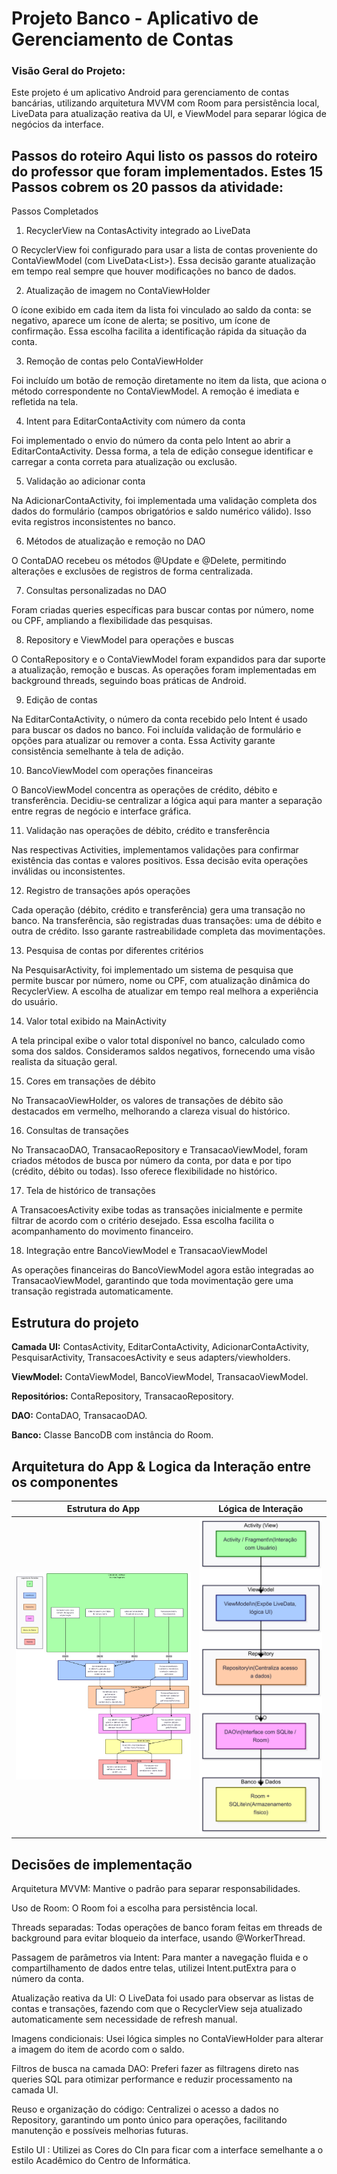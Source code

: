 # Projeto Banco - Aplicativo de Gerenciamento de Contas

### Visão Geral do Projeto:

Este projeto é um aplicativo Android para gerenciamento de contas bancárias, utilizando arquitetura MVVM com Room para persistência local, LiveData para atualização reativa da UI, e ViewModel para separar lógica de negócios da interface.

## Passos do roteiro Aqui listo os passos do roteiro do professor que foram implementados. Estes 15 Passos cobrem os 20 passos da atividade:

Passos Completados

1. RecyclerView na ContasActivity integrado ao LiveData

O RecyclerView foi configurado para usar a lista de contas proveniente do ContaViewModel (com LiveData<List<Conta>>). Essa decisão garante atualização em tempo real sempre que houver modificações no banco de dados.

2. Atualização de imagem no ContaViewHolder

O ícone exibido em cada item da lista foi vinculado ao saldo da conta: se negativo, aparece um ícone de alerta; se positivo, um ícone de confirmação. Essa escolha facilita a identificação rápida da situação da conta.

3. Remoção de contas pelo ContaViewHolder

Foi incluído um botão de remoção diretamente no item da lista, que aciona o método correspondente no ContaViewModel. A remoção é imediata e refletida na tela.

4. Intent para EditarContaActivity com número da conta

Foi implementado o envio do número da conta pelo Intent ao abrir a EditarContaActivity. Dessa forma, a tela de edição consegue identificar e carregar a conta correta para atualização ou exclusão.

5. Validação ao adicionar conta

Na AdicionarContaActivity, foi implementada uma validação completa dos dados do formulário (campos obrigatórios e saldo numérico válido). Isso evita registros inconsistentes no banco.

6. Métodos de atualização e remoção no DAO

O ContaDAO recebeu os métodos @Update e @Delete, permitindo alterações e exclusões de registros de forma centralizada.

7. Consultas personalizadas no DAO

Foram criadas queries específicas para buscar contas por número, nome ou CPF, ampliando a flexibilidade das pesquisas.

8. Repository e ViewModel para operações e buscas

O ContaRepository e o ContaViewModel foram expandidos para dar suporte a atualização, remoção e buscas. As operações foram implementadas em background threads, seguindo boas práticas de Android.

9. Edição de contas

Na EditarContaActivity, o número da conta recebido pelo Intent é usado para buscar os dados no banco. Foi incluída validação de formulário e opções para atualizar ou remover a conta. Essa Activity garante consistência semelhante à tela de adição.

10. BancoViewModel com operações financeiras

O BancoViewModel concentra as operações de crédito, débito e transferência. Decidiu-se centralizar a lógica aqui para manter a separação entre regras de negócio e interface gráfica.

11. Validação nas operações de débito, crédito e transferência

Nas respectivas Activities, implementamos validações para confirmar existência das contas e valores positivos. Essa decisão evita operações inválidas ou inconsistentes.

12. Registro de transações após operações

Cada operação (débito, crédito e transferência) gera uma transação no banco. Na transferência, são registradas duas transações: uma de débito e outra de crédito. Isso garante rastreabilidade completa das movimentações.

13. Pesquisa de contas por diferentes critérios

Na PesquisarActivity, foi implementado um sistema de pesquisa que permite buscar por número, nome ou CPF, com atualização dinâmica do RecyclerView. A escolha de atualizar em tempo real melhora a experiência do usuário.

14. Valor total exibido na MainActivity

A tela principal exibe o valor total disponível no banco, calculado como soma dos saldos. Consideramos saldos negativos, fornecendo uma visão realista da situação geral.

15. Cores em transações de débito

No TransacaoViewHolder, os valores de transações de débito são destacados em vermelho, melhorando a clareza visual do histórico.

16. Consultas de transações

No TransacaoDAO, TransacaoRepository e TransacaoViewModel, foram criados métodos de busca por número da conta, por data e por tipo (crédito, débito ou todas). Isso oferece flexibilidade no histórico.

17. Tela de histórico de transações

A TransacoesActivity exibe todas as transações inicialmente e permite filtrar de acordo com o critério desejado. Essa escolha facilita o acompanhamento do movimento financeiro.

18. Integração entre BancoViewModel e TransacaoViewModel

As operações financeiras do BancoViewModel agora estão integradas ao TransacaoViewModel, garantindo que toda movimentação gere uma transação registrada automaticamente.

## Estrutura do projeto
**Camada UI:** ContasActivity, EditarContaActivity, AdicionarContaActivity, PesquisarActivity, TransacoesActivity e seus adapters/viewholders.

**ViewModel:** ContaViewModel, BancoViewModel, TransacaoViewModel.

**Repositórios:** ContaRepository, TransacaoRepository.

**DAO:** ContaDAO, TransacaoDAO.

**Banco:** Classe BancoDB com instância do Room.

## Arquitetura do App & Logica da Interação entre os componentes

| Estrutura do App                                 | Lógica de Interação |
|--------------------------------------------------|---------------------|
| <img src="assets/appStructure.png" width="450"/> | <img src="assets/logical.png" width="300"/> |



## Decisões de implementação
Arquitetura MVVM: Mantive o padrão para separar responsabilidades.

Uso de Room: O Room foi a escolha para persistência local.

Threads separadas: Todas operações de banco foram feitas em threads de background para evitar bloqueio da interface, usando @WorkerThread.

Passagem de parâmetros via Intent: Para manter a navegação fluida e o compartilhamento de dados entre telas, utilizei Intent.putExtra para o número da conta.

Atualização reativa da UI: O LiveData foi usado para observar as listas de contas e transações, fazendo com que o RecyclerView seja atualizado automaticamente sem necessidade de refresh manual.

Imagens condicionais: Usei lógica simples no ContaViewHolder para alterar a imagem do item de acordo com o saldo.

Filtros de busca na camada DAO: Preferi fazer as filtragens direto nas queries SQL para otimizar performance e reduzir processamento na camada UI.

Reuso e organização do código: Centralizei o acesso a dados no Repository, garantindo um ponto único para operações, facilitando manutenção e possíveis melhorias futuras.

Estilo UI : Utilizei as Cores do CIn para ficar com a interface semelhante a o estilo Acadêmico do Centro de Informática.


